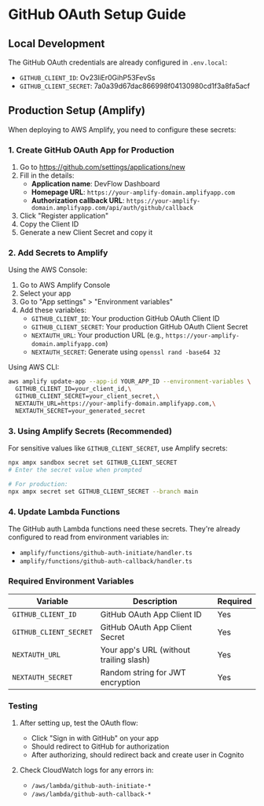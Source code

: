 # GitHub OAuth Setup Guide

## Local Development

The GitHub OAuth credentials are already configured in `.env.local`:
- `GITHUB_CLIENT_ID`: Ov23liEr0GihP53FevSs
- `GITHUB_CLIENT_SECRET`: 7a0a39d67dac866998f04130980cd1f3a8fa5acf

## Production Setup (Amplify)

When deploying to AWS Amplify, you need to configure these secrets:

### 1. Create GitHub OAuth App for Production

1. Go to https://github.com/settings/applications/new
2. Fill in the details:
   - **Application name**: DevFlow Dashboard
   - **Homepage URL**: `https://your-amplify-domain.amplifyapp.com`
   - **Authorization callback URL**: `https://your-amplify-domain.amplifyapp.com/api/auth/github/callback`
3. Click "Register application"
4. Copy the Client ID
5. Generate a new Client Secret and copy it

### 2. Add Secrets to Amplify

Using the AWS Console:
1. Go to AWS Amplify Console
2. Select your app
3. Go to "App settings" > "Environment variables"
4. Add these variables:
   - `GITHUB_CLIENT_ID`: Your production GitHub OAuth Client ID
   - `GITHUB_CLIENT_SECRET`: Your production GitHub OAuth Client Secret
   - `NEXTAUTH_URL`: Your production URL (e.g., `https://your-amplify-domain.amplifyapp.com`)
   - `NEXTAUTH_SECRET`: Generate using `openssl rand -base64 32`

Using AWS CLI:
```bash
aws amplify update-app --app-id YOUR_APP_ID --environment-variables \
  GITHUB_CLIENT_ID=your_client_id,\
  GITHUB_CLIENT_SECRET=your_client_secret,\
  NEXTAUTH_URL=https://your-amplify-domain.amplifyapp.com,\
  NEXTAUTH_SECRET=your_generated_secret
```

### 3. Using Amplify Secrets (Recommended)

For sensitive values like `GITHUB_CLIENT_SECRET`, use Amplify secrets:

```bash
npx ampx sandbox secret set GITHUB_CLIENT_SECRET
# Enter the secret value when prompted

# For production:
npx ampx secret set GITHUB_CLIENT_SECRET --branch main
```

### 4. Update Lambda Functions

The GitHub auth Lambda functions need these secrets. They're already configured to read from environment variables in:
- `amplify/functions/github-auth-initiate/handler.ts`
- `amplify/functions/github-auth-callback/handler.ts`

### Required Environment Variables

| Variable | Description | Required |
|----------|-------------|----------|
| `GITHUB_CLIENT_ID` | GitHub OAuth App Client ID | Yes |
| `GITHUB_CLIENT_SECRET` | GitHub OAuth App Client Secret | Yes |
| `NEXTAUTH_URL` | Your app's URL (without trailing slash) | Yes |
| `NEXTAUTH_SECRET` | Random string for JWT encryption | Yes |

### Testing

1. After setting up, test the OAuth flow:
   - Click "Sign in with GitHub" on your app
   - Should redirect to GitHub for authorization
   - After authorizing, should redirect back and create user in Cognito

2. Check CloudWatch logs for any errors in:
   - `/aws/lambda/github-auth-initiate-*`
   - `/aws/lambda/github-auth-callback-*`